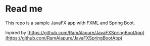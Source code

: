 # Read me

This repo is a sample JavaFX app with FXML and Spring Boot.

Inpired by [https://github.com/RamAlapure/JavaFXSpringBootApp](https://github.com/RamAlapure/JavaFXSpringBootApp)

